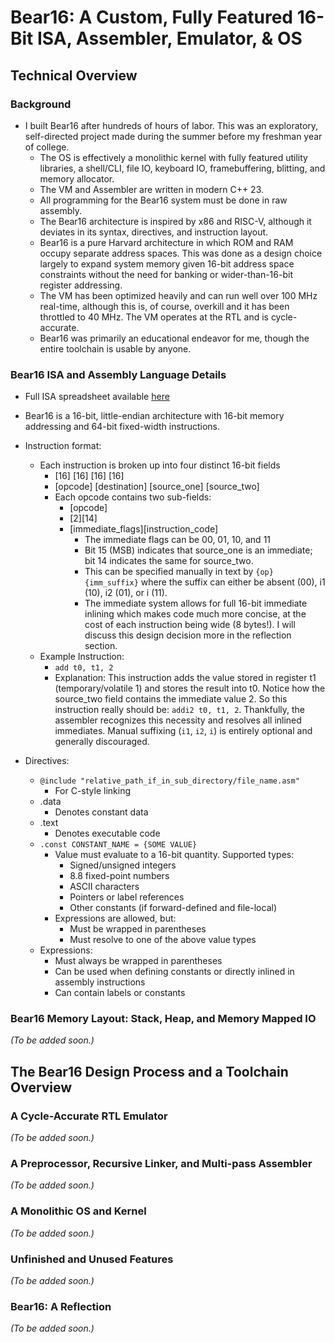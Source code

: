 # Bear16: A Custom, Fully Featured 16-Bit ISA, Assembler, Emulator, & OS
## Technical Overview
### Background
- I built Bear16 after hundreds of hours of labor. This was an exploratory, self-directed project made during the summer before my freshman year of college.
    - The OS is effectively a monolithic kernel with fully featured utility libraries, a shell/CLI, file IO, keyboard IO,
      framebuffering, blitting, and memory allocator.
    - The VM and Assembler are written in modern C++ 23.
    - All programming for the Bear16 system must be done in raw assembly.
    - The Bear16 architecture is inspired by x86 and RISC-V, although it deviates in its syntax, directives,
      and instruction layout.
    - Bear16 is a pure Harvard architecture in which ROM and RAM occupy separate address spaces. This
      was done as a design choice largely to expand system memory given 16-bit address space constraints without
      the need for banking or wider-than-16-bit register addressing.
    - The VM has been optimized heavily and can run well over 100 MHz real-time, although this is, of course, overkill and
      it has been throttled to 40 MHz. The VM operates at the RTL and is cycle-accurate.
    - Bear16 was primarily an educational endeavor for me, though the entire toolchain is usable by anyone.
### Bear16 ISA and Assembly Language Details
- Full ISA spreadsheet available [here](https://docs.google.com/spreadsheets/d/1skLFHBtt_hR7RHbrW7IGVIHvV-CCc16sBRJoc0tyrCA/edit?usp=sharing)
- Bear16 is a 16-bit, little-endian architecture with 16-bit memory addressing and 64-bit fixed-width instructions.
- Instruction format:
  - Each instruction is broken up into four distinct 16-bit fields
    - [16] [16] [16] [16] 
    - [opcode] [destination] [source_one] [source_two]
    - Each opcode contains two sub-fields:
      - [opcode]
      - [2][14]
      - [immediate_flags][instruction_code]
        - The immediate flags can be 00, 01, 10, and 11
        - Bit 15 (MSB) indicates that source_one is an immediate; bit 14 indicates the same for source_two.
        - This can be specified manually in text by `{op}{imm_suffix}` where the suffix can either be absent (00), i1 (10), i2 (01), or i (11).
        - The immediate system allows for full 16-bit immediate inlining which makes code much more concise, at the cost of each instruction being wide (8 bytes!). I will discuss this design decision more in the reflection section.
  - Example Instruction:
    - `add t0, t1, 2`
    - Explanation: This instruction adds the value stored in register t1 (temporary/volatile 1) and stores the result into t0. Notice how the source_two field contains the immediate value 2. So this instruction really should be: `addi2 t0, t1, 2`. Thankfully, the assembler recognizes this necessity and resolves all inlined immediates. Manual suffixing (`i1`, `i2`, `i`) is entirely optional and generally discouraged.
    
- Directives:
  - `@include "relative_path_if_in_sub_directory/file_name.asm"`
    - For C-style linking
  - .data 
    - Denotes constant data
  - .text
    - Denotes executable code
  - `.const CONSTANT_NAME = {SOME VALUE}`
      - Value must evaluate to a 16-bit quantity. Supported types:
          - Signed/unsigned integers
          - 8.8 fixed-point numbers
          - ASCII characters
          - Pointers or label references
          - Other constants (if forward-defined and file-local)
      - Expressions are allowed, but:
          - Must be wrapped in parentheses
          - Must resolve to one of the above value types
  - Expressions:
    - Must always be wrapped in parentheses
    - Can be used when defining constants or directly inlined in assembly instructions
    - Can contain labels or constants

### Bear16 Memory Layout: Stack, Heap, and Memory Mapped IO
*(To be added soon.)*

## The Bear16 Design Process and a Toolchain Overview

### A Cycle-Accurate RTL Emulator
*(To be added soon.)*

### A Preprocessor, Recursive Linker, and Multi-pass Assembler
*(To be added soon.)*

### A Monolithic OS and Kernel
*(To be added soon.)*

### Unfinished and Unused Features
*(To be added soon.)*

### Bear16: A Reflection
*(To be added soon.)*